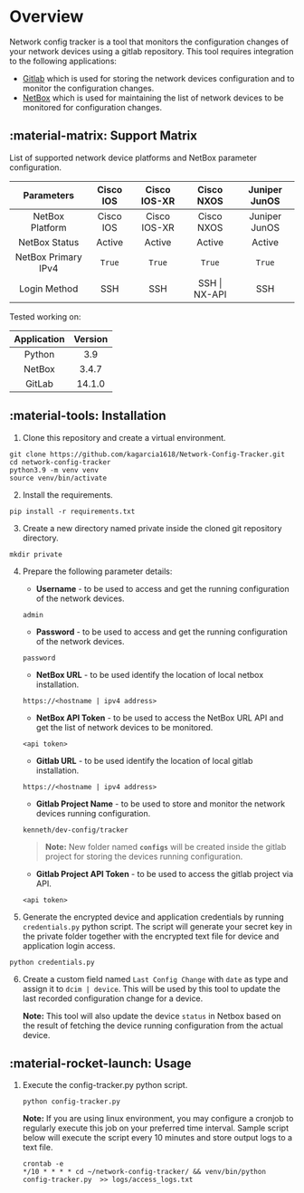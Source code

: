 # Overview

Network config tracker is a tool that monitors the configuration changes of your network devices using a gitlab repository. This tool requires integration to the following applications:

- [Gitlab](https://about.gitlab.com/) which is used for storing the network devices configuration and to monitor the configuration changes.
- [NetBox](https://github.com/netbox-community/netbox) which is used for maintaining the list of network devices to be monitored for configuration changes.


## :material-matrix: Support Matrix
List of supported network device platforms and NetBox parameter configuration.

| Parameters          | Cisco IOS | Cisco IOS-XR | Cisco NXOS    | Juniper JunOS |
| :----------------:  | :-------: | :----------: | :-----------: | :-----------: |
| NetBox Platform     | Cisco IOS | Cisco IOS-XR | Cisco NXOS    | Juniper JunOS |
| NetBox Status       | Active    | Active       | Active        | Active        | 
| NetBox Primary IPv4 | `True`    | `True`       | `True`        | `True`        |
| Login Method        | SSH       | SSH          | SSH \| NX-API | SSH           |

Tested working on:

| Application | Version |
| :---------: | :-----: |
| Python      | 3.9     |
| NetBox      | 3.4.7   |
| GitLab      | 14.1.0  |

## :material-tools: Installation
1. Clone this repository and create a virtual environment.
```
git clone https://github.com/kagarcia1618/Network-Config-Tracker.git
cd network-config-tracker
python3.9 -m venv venv
source venv/bin/activate
```
2. Install the requirements.
```
pip install -r requirements.txt
``` 
3. Create a new directory named private inside the cloned git repository directory.
```
mkdir private
```
4. Prepare the following parameter details:

    * **Username** - to be used to access and get the running configuration of the network devices.
    ```
    admin
    ```
    * **Password** - to be used to access and get the running configuration of the network devices.
    ```
    password
    ```
    * **NetBox URL** - to be used identify the location of local netbox installation.
    ```
    https://<hostname | ipv4 address>
    ```
    * **NetBox API Token** - to be used to access the NetBox URL API and get the list of network devices to be monitored.
    ```
    <api token>
    ```
    * **Gitlab URL** - to be used identify the location of local gitlab installation.
    ```
    https://<hostname | ipv4 address>
    ```
    * **Gitlab Project Name** - to be used to store and monitor the network devices running configuration.
    ```
    kenneth/dev-config/tracker
    ```
    > **Note:** New folder named **`configs`** will be created inside the gitlab project for storing the devices running configuration.
    * **Gitlab Project API Token** - to be used to access the gitlab project via API.
    ```
    <api token>
    ```

5. Generate the encrypted device and application credentials by running `credentials.py` python script. The script will generate your secret key in the private folder together with the encrypted text file for device and application login access. 
```
python credentials.py
```

6. Create a custom field named `Last Config Change` with `date` as type and assign it to `dcim | device`. This will be used by this tool to update the last recorded configuration change for a device.

    **Note:** This tool will also update the device `status` in Netbox based on the result of fetching the device running configuration from the actual device.

## :material-rocket-launch: Usage
1.  Execute the config-tracker.py python script.

    ```
    python config-tracker.py
    ```

    **Note:** If you are using linux environment, you may configure a cronjob to regularly execute this job on your preferred time interval. Sample script below will execute the script every 10 minutes and store output logs to a text file.

    ```
    crontab -e
    */10 * * * * cd ~/network-config-tracker/ && venv/bin/python config-tracker.py  >> logs/access_logs.txt
    ```